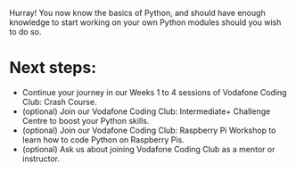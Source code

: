 Hurray! You now know the basics of Python, and should have enough knowledge to start working on your own Python modules should you wish to do so.

# Next steps:
* Continue your journey in our Weeks 1 to 4 sessions of Vodafone Coding Club: Crash Course.
* (optional) Join our Vodafone Coding Club: Intermediate+ Challenge Centre to boost your Python skills.
* (optional) Join our Vodafone Coding Club: Raspberry Pi Workshop to learn how to code Python on Raspberry Pis.
* (optional) Ask us about joining Vodafone Coding Club as a mentor or instructor.
